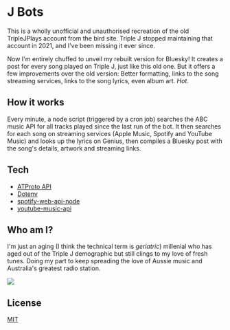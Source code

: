 # J Bots

This is a wholly unofficial and unauthorised recreation of the old TripleJPlays account from the bird site. Triple J stopped maintaining that account in 2021, and I've been missing it ever since. 

Now I'm entirely chuffed to unveil my rebuilt version for Bluesky! It creates a post for every song played on Triple J, just like this old one. But it offers a few improvements over the old version: Better formatting, links to the song streaming services, links to the song lyrics, even album art. _Hot._

## How it works
Every minute, a node script (triggered by a cron job) searches the ABC music API for all tracks played since the last run of the bot. It then searches for each song on streaming services (Apple Music, Spotify and YouTube Music) and looks up the lyrics on Genius, then compiles a Bluesky post with the song's details, artwork and streaming links.

## Tech
- [ATProto API](https://github.com/bluesky-social/atproto)
- [Dotenv](https://github.com/motdotla/dotenv)
- [spotify-web-api-node](https://github.com/thelinmichael/spotify-web-api-node)
- [youtube-music-api](https://github.com/emresenyuva/youtube-music-api)

## Who am I?

I'm just an aging (I think the technical term is _geriatric_) millenial who has aged out of the Triple J demographic but still clings to my love of fresh tunes. Doing my part to keep spreading the love of Aussie music and Australia's greatest radio station.

![](https://media1.tenor.com/m/-u-xaJEqtfEAAAAC/nounsdao-nounish.gif)

## License
[MIT](https://choosealicense.com/licenses/mit/)
